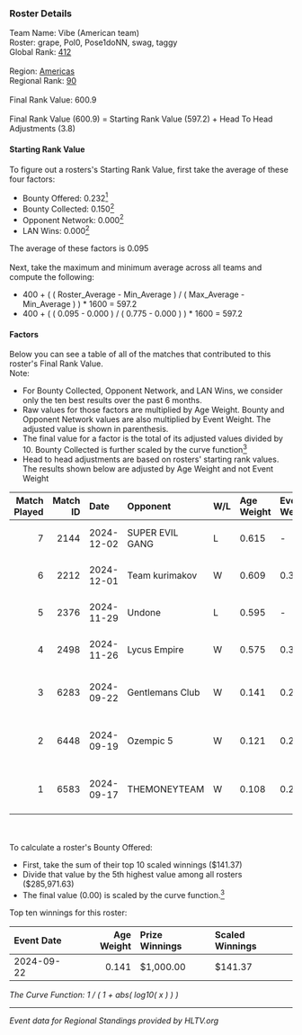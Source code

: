 ### Roster Details<br />
Team Name: Vibe (American team)<br />
Roster: grape, Pol0, Pose1doNN, swag, taggy<br />
Global Rank: [412](../../standings_global_2025_02_28.md)<br />
<br />
Region: [Americas]( ../../standings_americas_2025_02_28.md)<br />
Regional Rank: [90]( ../../standings_americas_2025_02_28.md)<br />
<br />
Final Rank Value:  600.9<br />
<br />
Final Rank Value (600.9) = Starting Rank Value (597.2) + Head To Head Adjustments (3.8)<br />

#### Starting Rank Value<br />
To figure out a rosters's Starting Rank Value, first take the average of these four factors:<br />
- Bounty Offered: 0.232[<sup>1</sup>](#table2)
- Bounty Collected: 0.150[<sup>2</sup>](#table1)
- Opponent Network: 0.000[<sup>2</sup>](#table1)
- LAN Wins: 0.000[<sup>2</sup>](#table1)

The average of these factors is 0.095<br />
<br />
Next, take the maximum and minimum average across all teams and compute the following:<br />
- 400 + ( ( Roster_Average - Min_Average ) / ( Max_Average - Min_Average ) ) * 1600 = 597.2
- 400 + ( ( 0.095 - 0.000 ) / ( 0.775 - 0.000 ) ) * 1600 = 597.2


#### Factors<br />
Below you can see a table of all of the matches that contributed to this roster's Final Rank Value.<br />
Note:<br />

- For Bounty Collected, Opponent Network, and LAN Wins, we consider only the ten best results over the past 6 months.
- Raw values for those factors are multiplied by Age Weight. Bounty and Opponent Network values are also multiplied by Event Weight. The adjusted value is shown in parenthesis.
- The final value for a factor is the total of its adjusted values divided by 10. Bounty Collected is further scaled by the curve function[<sup>3</sup>](#curveFunction)
- Head to head adjustments are based on rosters' starting rank values. The results shown below are adjusted by Age Weight and not Event Weight
<span id="table1"></span><br />


| Match Played | Match ID | Date       | Opponent        | W/L | Age Weight | Event Weight | Bounty Collected | Opponent Network | LAN Wins  | H2H Adj. | Roster                              |
| -: | -: | :- | :- | :- | :- | :- | :- | :- | :- | -: | :- |
|            7 |     2144 | 2024-12-02 | SUPER EVIL GANG | L   | 0.615      | -            | -                | -                | -         |    -6.00 | grape, Pol0, Pose1doNN, swag, taggy |
|            6 |     2212 | 2024-12-01 | Team kurimakov  | W   | 0.609      | 0.372        | 0.000 (0.000)    | 0.000 (0.000)    | 0 (0.000) |     4.55 | grape, Pol0, Pose1doNN, swag, taggy |
|            5 |     2376 | 2024-11-29 | Undone          | L   | 0.595      | -            | -                | -                | -         |    -4.38 | grape, Pol0, Pose1doNN, swag, taggy |
|            4 |     2498 | 2024-11-26 | Lycus Empire    | W   | 0.575      | 0.372        | 0.000 (0.000)    | 0.000 (0.000)    | 0 (0.000) |     4.36 | grape, Pol0, Pose1doNN, swag, taggy |
|            3 |     6283 | 2024-09-22 | Gentlemans Club | W   | 0.141      | 0.284        | 0.000 (0.000)    | 0.011 (0.000)    | 0 (0.000) |     2.16 | blend, grape, Pol0, Skadoodle, swag |
|            2 |     6448 | 2024-09-19 | Ozempic 5       | W   | 0.121      | 0.284        | 0.000 (0.000)    | 0.005 (0.000)    | 0 (0.000) |     1.80 | blend, grape, Pol0, Skadoodle, swag |
|            1 |     6583 | 2024-09-17 | THEMONEYTEAM    | W   | 0.108      | 0.284        | 0.000 (0.000)    | 0.000 (0.000)    | 0 (0.000) |     1.26 | blend, grape, Pol0, Skadoodle, swag |

<br />
<span id="table2"></span><br />
To calculate a roster's Bounty Offered:<br />

- First, take the sum of their top 10 scaled winnings ($141.37)
- Divide that value by the 5th highest value among all rosters ($285,971.63)
- The final value (0.00) is scaled by the curve function.[<sup>3</sup>](#curveFunction)

Top ten winnings for this roster:<br />

| Event Date | Age Weight | Prize Winnings | Scaled Winnings |
| :- | -: | :- | :- |
| 2024-09-22 |      0.141 | $1,000.00      | $141.37         |


<span id="curveFunction"></span>_The Curve Function: 1 / ( 1 + abs( log10( x ) ) )_<br />

---
_Event data for Regional Standings provided by HLTV.org_<br />
